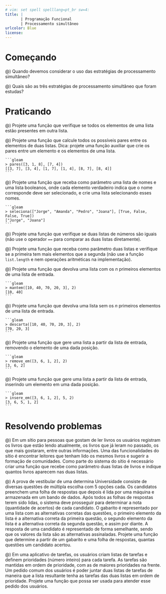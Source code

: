 ```yaml
---
# vim: set spell spelllang=pt_br sw=4:
title: |
       | Programação Funcional
       | Processamento simultâneo
urlcolor: Blue
license:
---
```


# Começando

@) Quando devemos considerar o uso das estratégias de processamento simultâneo?

@) Quais são as três estratégias de processamento simultâneo que foram estudas?


# Praticando

<!-- Um atômico -->

@) Projete uma função que verifique se todos os elementos de uma lista estão presentes em outra lista.

@) Projete uma função que calcule todos os possíveis pares entre os elementos de duas listas. Dica: projete uma função auxiliar que crie os pares entre um elemento e os elementos de uma lista.

    ```gleam
    > pares([3, 1, 8], [7, 4])
    [[3, 7], [3, 4], [1, 7], [1, 4], [8, 7], [8, 4]]
    ```


<!-- Sincronizado -->

@) Projete uma função que receba como parâmetro uma lista de nomes e uma lista booleanos, onde cada elemento verdadeiro indica que o nome corresponde deve ser selecionado, e crie uma lista selecionando esses nomes.

    ```gleam
    > seleciona(["Jorge", "Amanda", "Pedro", "Joana"], [True, False, False, True])
    ["Jorge", "Joana"]
    ```

@) Projete uma função que verifique se duas listas de números são iguais (não use o operador `==` para comparar as duas listas diretamente).


<!-- Combinações -->

@) Projete uma função que receba como parâmetro duas listas e verifique se a primeira tem mais elementos que a segunda (não use a função `list.length` e nem operações aritméticas na implementação).

@) Projete uma função que devolva uma lista com os $n$ primeiros elementos de uma lista de entrada.

    ```gleam
    > mantem([10, 40, 70, 20, 3], 2)
    [10, 40]
    ```

@) Projete uma função que devolva uma lista sem os $n$ primeiros elementos de uma lista de entrada.

    ```gleam
    > descarta([10, 40, 70, 20, 3], 2)
    [70, 20, 3]
    ```

@) Projete uma função que gere uma lista a partir da lista de entrada, removendo o elemento de uma dada posição.

    ```gleam
    > remove_em([3, 6, 1, 2], 2)
    [3, 6, 2]
    ```

@) Projete uma função que gere uma lista a partir da lista de entrada, inserindo um elemento em uma dada posição.

    ```gleam
    > insere_em([3, 6, 1, 2], 5, 2)
    [3, 6, 5, 1, 2]
    ```


# Resolvendo problemas

<!-- Um atomico -->

@) Em um sítio para pessoas que gostam de ler livros os usuários registram os livros que estão lendo atualmente, os livros que já leram no passado, os que mais gostaram, entre outras informações. Uma das funcionalidades do sítio é encontrar leitores que tenham lido os mesmos livros e sugerir a formação de comunidades. Como parte do sistema do sítio é necessário criar uma função que recebe como parâmetro duas listas de livros e indique quantos livros aparecem nas duas listas.

<!-- Sincronizado -->

@) A prova de vestibular de uma determina Universidade consiste de diversas questões de múltipla escolha com 5 opções cada. Os candidatos preenchem uma folha de respostas que depois é lida por uma máquina e armazenada em um bando de dados. Após todos as folhas de respostas terem sido lidas, o sistema deve prosseguir para determinar a nota (quantidade de acertos) de cada candidato. O gabarito é representado por uma lista com as alternativas corretas das questões, o primeiro elemento da lista é a alternativa correta da primeira questão, o segundo elemento da lista é a alternativa correta da segunda questão, e assim por diante. A resposta de uma candidato é representado de forma semelhante, sendo que os valores da lista são as alternativas assinaladas. Projete uma função que determine a partir de um gabarito e uma folha de respostas, quantas questões um candidato acertou.

<!-- Combinações -->

@) Em uma aplicativo de tarefas, os usuários criam listas de tarefas e definem prioridades (número inteiro) para cada tarefa. As tarefas são mantidas em ordem de prioridade, com as de maiores prioridades na frente. Um pedido comum dos usuários é poder juntar duas listas de tarefas de maneira que a lista resultante tenha as tarefas das duas listas em ordem de prioridade. Projete uma função que possa ser usada para atender esse pedido dos usuários.
